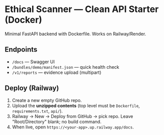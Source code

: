 # Ethical Scanner — Clean API Starter (Docker)

Minimal FastAPI backend with Dockerfile. Works on Railway/Render.

## Endpoints
- `/docs` — Swagger UI
- `/bundles/demo/manifest.json` — quick health check
- `/v1/reports` — evidence upload (multipart)

## Deploy (Railway)
1) Create a new empty GitHub repo.
2) Upload the **unzipped contents** (top level must be `Dockerfile`, `requirements.txt`, `api/`).
3) Railway → New → Deploy from GitHub → pick repo. Leave "Root/Directory" blank; no build command.
4) When live, open `https://<your-app>.up.railway.app/docs`.
